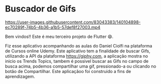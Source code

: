 # Buscador de Gifs


https://user-images.githubusercontent.com/83043383/140104898-ec70289f-74b5-4b36-a1b5-57def8f27003.mp4


Bem vindos!! Este é meu terceiro projeto de Flutter 😄.

Fiz esse aplicativo acompanhando as aulas do Daniel Ciolfi na plataforma de Cursos online Udemy. Este aplicativo tem a finalidade de buscar Gifs, utilizando a API da plataforma https://giphy.com, a aplicação mostra no inicio os Trends Topics, tambem é possivel buscar as Gifs no campo de busca acima, podemos compartilhar uma gif, pressionado-a ou clicando no botão de Compartilhar. Este aplicaçãoo foi construido a fins de aprendizagem.
